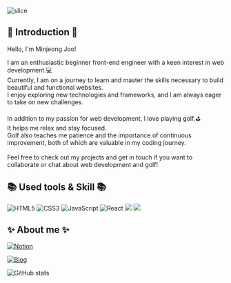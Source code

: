 <div align = left>

![slice](https://capsule-render.vercel.app/api?type=waving&color=auto&height=250&text=Minjeong&)

## 🙌 Introduction 🙌
Hello, I'm Minjeong Joo!

I am an enthusiastic beginner front-end engineer with a keen interest in web development.💻</br>
Currently, I am on a journey to learn and master the skills necessary to build beautiful and functional websites. </br>
I enjoy exploring new technologies and frameworks, and I am always eager to take on new challenges.</br>

In addition to my passion for web development, I love playing golf.⛳️</br>
It helps me relax and stay focused. </br>
Golf also teaches me patience and the importance of continuous improvement, both of which are valuable in my coding journey.</br>
</br>
Feel free to check out my projects and get in touch if you want to collaborate or chat about web development and golf!

## 📚 Used tools & Skill 📚

![HTML5](https://img.shields.io/badge/-HTML5-F05032?style=for-the-badge&logo=html5&logoColor=ffffff)
![CSS3](https://img.shields.io/badge/-CSS3-007ACC?style=for-the-badge&logo=css3)
![JavaScript](https://img.shields.io/badge/-JavaScript-%23F7DF1C?style=for-the-badge&logo=javascript&logoColor=000000&labelColor=%23F7DF1C&color=%23FFCE5A)
![React](https://img.shields.io/badge/-React-222222?style=for-the-badge&logo=react)
<img src="https://img.shields.io/badge/Git-F05032?style=flat&logo=Git&logoColor=white"/>
<img src="https://img.shields.io/badge/VSCode-007ACC?style=flat&logo=Visual Studio Code&logoColor=white"/>




## ✨ About me ✨
[![Notion](https://img.shields.io/badge/Notion-000000?style=flat&logo=Notion&logoColor=white)](https://www.notion.so/c54f2f1549714636b09debb086bf690d?pvs=4)

[![Blog](https://img.shields.io/badge/Blog-03C75A?style=flat&logo=Naver&logoColor=white)](https://blog.naver.com/ming__ddo)

![GitHub stats](https://github-readme-stats.vercel.app/api?username=Mjjoo31&count_private=true&show_icons=true&theme=solarized-light)

</div>

